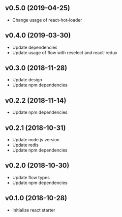 ## v0.5.0 (2019-04-25)

* Change usage of react-hot-loader

## v0.4.0 (2019-03-30)

* Update dependencies
* Update usage of flow with reselect and react-redux

## v0.3.0 (2018-11-28)

* Update design
* Update npm dependencies

## v0.2.2 (2018-11-14)

* Update npm dependencies

## v0.2.1 (2018-10-31)

* Update node.js version
* Update redis
* Update npm dependencies

## v0.2.0 (2018-10-30)

* Update flow types
* Update npm dependencies

## v0.1.0 (2018-10-28)

* Initialize react starter
